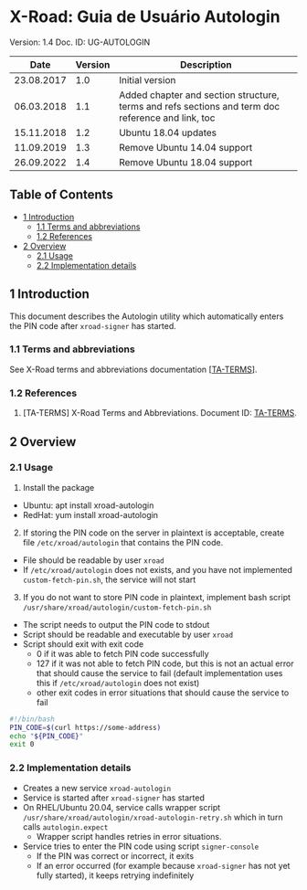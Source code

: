 # X-Road: Guia de Usuário Autologin

Version: 1.4
Doc. ID: UG-AUTOLOGIN


| Date       | Version | Description                                                                                       |
|------------|---------|---------------------------------------------------------------------------------------------------|
| 23.08.2017 | 1.0     | Initial version                                                                                   |
| 06.03.2018 | 1.1     | Added chapter and section structure, terms and refs sections and term doc reference and link, toc |
| 15.11.2018 | 1.2     | Ubuntu 18.04 updates                                                                              |
| 11.09.2019 | 1.3     | Remove Ubuntu 14.04 support                                                                       |
| 26.09.2022 | 1.4     | Remove Ubuntu 18.04 support                                                                       |

## Table of Contents

<!-- toc -->

- [1 Introduction](#1-introduction)
    + [1.1 Terms and abbreviations](#11-terms-and-abbreviations)
    + [1.2 References](#12-references)
- [2 Overview](#2-overview)
    + [2.1 Usage](#21-usage)
    + [2.2 Implementation details](#22-implementation-details)
    
<!-- tocstop -->

## 1 Introduction

This document describes the Autologin utility which automatically enters the PIN code after `xroad-signer` has started.

### 1.1 Terms and abbreviations

See X-Road terms and abbreviations documentation \[[TA-TERMS](#Ref_TERMS)\].

### 1.2 References

1. <a id="Ref_TERMS" class="anchor"></a>\[TA-TERMS\] X-Road Terms and Abbreviations. Document ID: [TA-TERMS](../../terms_x-road_docs.md).

## 2 Overview
### 2.1 Usage

1. Install the package
  * Ubuntu: apt install xroad-autologin
  * RedHat: yum install xroad-autologin

2. If storing the PIN code on the server in plaintext is acceptable, create file `/etc/xroad/autologin` that contains the PIN code. 
  * File should be readable by user `xroad`
  * If `/etc/xroad/autologin` does not exists, and you have not implemented `custom-fetch-pin.sh`, the service will not start
3. If you do not want to store PIN code in plaintext, implement bash script 
`/usr/share/xroad/autologin/custom-fetch-pin.sh`
  * The script needs to output the PIN code to stdout
  * Script should be readable and executable by user `xroad`
  * Script should exit with exit code
    * 0 if it was able to fetch PIN code successfully
    * 127 if it was not able to fetch PIN code, but this is not an actual error that should cause the service to fail (default implementation uses this if `/etc/xroad/autologin` does not exist)
    * other exit codes in error situations that should cause the service to fail
  ```bash
  #!/bin/bash
  PIN_CODE=$(curl https://some-address)
  echo "${PIN_CODE}"
  exit 0
  ```

### 2.2 Implementation details

* Creates a new service `xroad-autologin`
* Service is started after `xroad-signer` has started
* On RHEL/Ubuntu 20.04, service calls wrapper script `/usr/share/xroad/autologin/xroad-autologin-retry.sh` which in turn calls `autologin.expect`
  * Wrapper script handles retries in error situations.
* Service tries to enter the PIN code using script `signer-console`
  * If the PIN was correct or incorrect, it exits
  * If an error occurred (for example because `xroad-signer` has not yet fully started), it keeps retrying indefinitely
